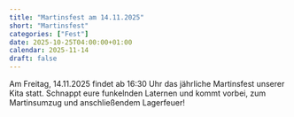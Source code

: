```yaml
---
title: "Martinsfest am 14.11.2025"
short: "Martinsfest"
categories: ["Fest"]
date: 2025-10-25T04:00:00+01:00
calendar: 2025-11-14
draft: false
---
```


Am Freitag, 14.11.2025 findet ab 16:30 Uhr das jährliche Martinsfest unserer Kita statt. Schnappt eure funkelnden Laternen und kommt vorbei, zum Martinsumzug und anschließendem Lagerfeuer!
